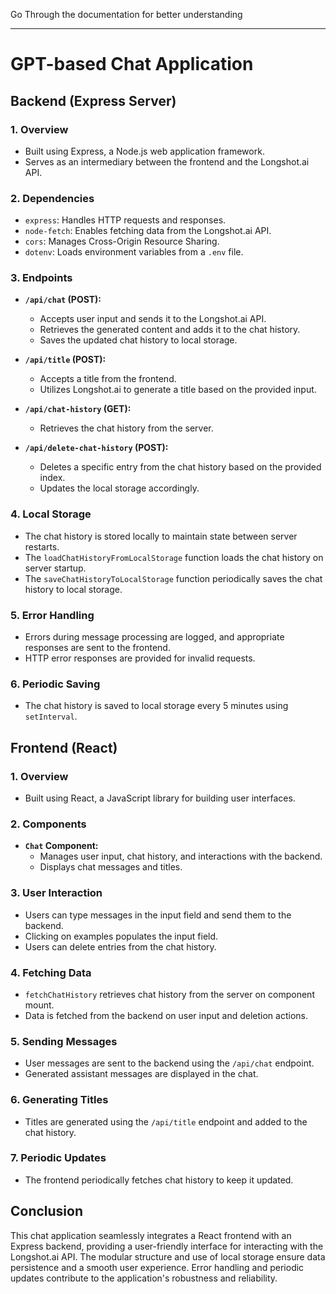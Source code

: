 Go Through the documentation for better understanding

---

# GPT-based Chat Application

## Backend (Express Server)

### 1. Overview
- Built using Express, a Node.js web application framework.
- Serves as an intermediary between the frontend and the Longshot.ai API.

### 2. Dependencies
- `express`: Handles HTTP requests and responses.
- `node-fetch`: Enables fetching data from the Longshot.ai API.
- `cors`: Manages Cross-Origin Resource Sharing.
- `dotenv`: Loads environment variables from a `.env` file.

### 3. Endpoints
- **`/api/chat` (POST):**
  - Accepts user input and sends it to the Longshot.ai API.
  - Retrieves the generated content and adds it to the chat history.
  - Saves the updated chat history to local storage.

- **`/api/title` (POST):**
  - Accepts a title from the frontend.
  - Utilizes Longshot.ai to generate a title based on the provided input.

- **`/api/chat-history` (GET):**
  - Retrieves the chat history from the server.

- **`/api/delete-chat-history` (POST):**
  - Deletes a specific entry from the chat history based on the provided index.
  - Updates the local storage accordingly.

### 4. Local Storage
- The chat history is stored locally to maintain state between server restarts.
- The `loadChatHistoryFromLocalStorage` function loads the chat history on server startup.
- The `saveChatHistoryToLocalStorage` function periodically saves the chat history to local storage.

### 5. Error Handling
- Errors during message processing are logged, and appropriate responses are sent to the frontend.
- HTTP error responses are provided for invalid requests.

### 6. Periodic Saving
- The chat history is saved to local storage every 5 minutes using `setInterval`.

## Frontend (React)

### 1. Overview
- Built using React, a JavaScript library for building user interfaces.

### 2. Components
- **`Chat` Component:**
  - Manages user input, chat history, and interactions with the backend.
  - Displays chat messages and titles.

### 3. User Interaction
- Users can type messages in the input field and send them to the backend.
- Clicking on examples populates the input field.
- Users can delete entries from the chat history.

### 4. Fetching Data
- `fetchChatHistory` retrieves chat history from the server on component mount.
- Data is fetched from the backend on user input and deletion actions.

### 5. Sending Messages
- User messages are sent to the backend using the `/api/chat` endpoint.
- Generated assistant messages are displayed in the chat.

### 6. Generating Titles
- Titles are generated using the `/api/title` endpoint and added to the chat history.

### 7. Periodic Updates
- The frontend periodically fetches chat history to keep it updated.

## Conclusion

This chat application seamlessly integrates a React frontend with an Express backend, providing a user-friendly interface for interacting with the Longshot.ai API. The modular structure and use of local storage ensure data persistence and a smooth user experience. Error handling and periodic updates contribute to the application's robustness and reliability.
